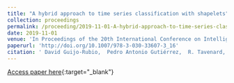 ```yaml
---
title: "A hybrid approach to time series classification with shapelets"
collection: proceedings
permalink: /proceeding/2019-11-01-A-hybrid-approach-to-time-series-classification-with-shapelets
date: 2019-11-01
venue: 'In Proceedings of the 20th International Conference on Intelligent Data Engineering and Automated Learning (IDEAL2019)'
paperurl: 'http://doi.org/10.1007/978-3-030-33607-3_16'
citation: ' David Guijo-Rubio,  Pedro Antonio Gutiérrez,  R. Tavenard,  Anthony Bagnall, &quot;A hybrid approach to time series classification with shapelets.&quot; In Proceedings of the 20th International Conference on Intelligent Data Engineering and Automated Learning (IDEAL2019), Lecture Notes in Computer Science (LNCS), Vol.11871, 2019, Manchester, UK, pp.137-144.'
---
```

[Access paper here](http://doi.org/10.1007/978-3-030-33607-3_16){:target="_blank"}
